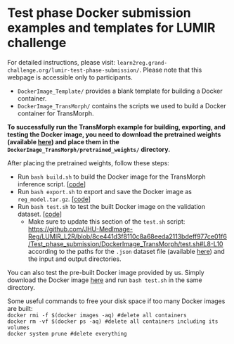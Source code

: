 # Test phase Docker submission examples and templates for LUMIR challenge

For detailed instructions, please visit: `learn2reg.grand-challenge.org/lumir-test-phase-submission/`. Please note that this webpage is accessible only to participants.
* `DockerImage_Template/` provides a blank template for building a Docker container.
* `DockerImage_TransMorph/` contains the scripts we used to build a Docker container for TransMorph.

**To successfully run the TransMorph example for building, exporting, and testing the Docker image, you need to download the pretrained weights (available [here](https://drive.google.com/uc?export=download&id=1SSqI88l1MdrPJgE4Rn8pqXnVfZNPxtry)) and place them in the `DockerImage_TransMorph/pretrained_weights/` directory.**

After placing the pretrained weights, follow these steps:
* Run `bash build.sh` to build the Docker image for the TransMorph inference script. [[code](https://github.com/JHU-MedImage-Reg/LUMIR_L2R/blob/main/Test_phase_submission/DockerImage_TransMorph/build.sh)]
* Run `bash export.sh` to export and save the Docker image as `reg_model.tar.gz`. [[code](https://github.com/JHU-MedImage-Reg/LUMIR_L2R/blob/main/Test_phase_submission/DockerImage_TransMorph/export.sh)]
* Run `bash test.sh` to test the built Docker image on the validation dataset. [[code](https://github.com/JHU-MedImage-Reg/LUMIR_L2R/blob/main/Test_phase_submission/DockerImage_TransMorph/test.sh)]
  * Make sure to update this section of the `test.sh` script: https://github.com/JHU-MedImage-Reg/LUMIR_L2R/blob/8ce441d3f8110c8a68eeda2113bdeff977ce01f6/Test_phase_submission/DockerImage_TransMorph/test.sh#L8-L10 according to the paths for the `.json` dataset file (available [here](https://drive.google.com/uc?export=download&id=1b0hyH7ggjCysJG-VGvo38XVE8bFVRMxb)) and the input and output directories.

You can also test the pre-built Docker image provided by us. Simply download the Docker image [here](https://drive.google.com/uc?export=download&id=1DVipRZg9GVxQU67D_NgUkRDpQpNBMLnK) and run `bash test.sh` in the same directory.


Some useful commands to free your disk space if too many Docker images are built:\
`docker rmi -f $(docker images -aq) #delete all containers`\
`docker rm -vf $(docker ps -aq) #delete all containers including its volumes`\
`docker system prune #delete everything`

